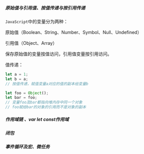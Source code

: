 ##### 原始值与引用值、按值传递与按引用传递

`JavaScript`中的变量分为两种：

原始值（Boolean、String、Number、Symbol、Null、Undefined）

引用值（Object、Array）

保存原始值的变量按值访问，引用值变量按引用访问。

值传递：

```js
let a = 1;
let b = a;
// 按值传递，赋值变量a对应的值的副本给变量b

let foo = Object();
let bar = foo;
// 变量foo及bar都指向堆内存中同一个对象
// foo赋给bar的对象的引用而不是对象的副本
```



##### 作用域链 、var let const作用域



##### 闭包



##### 事件循环及宏、微任务




